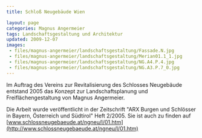 ```yaml
---
title: Schloß Neugebäude Wien

layout: page
categories: Magnus Angermeier
tags: Landschaftsgestaltung und Architektur
updated: 2009-12-07
images:
 - files/magnus-angermeier/landschaftsgestaltung/Fassade.N.jpg
 - files/magnus-angermeier/landschaftsgestaltung/Merian01.1_1.jpg
 - files/magnus-angermeier/landschaftsgestaltung/NG.A4.P.4.jpg
 - files/magnus-angermeier/landschaftsgestaltung/NG.A3.P.7_0.jpg
---
```


Im Auftrag des Vereins zur Revitalisierung des Schlosses Neugebäude entstand 2005 das Konzept zur Landschaftsplanung und Freiflächengestaltung von Magnus Angermeier.

Die Arbeit wurde veröffentlicht in der Zeitschrift "ARX Burgen und Schlösser in Bayern, Österreich und Südtirol" Heft 2/2005. Sie ist auch zu finden auf [www.schlossneugebaeude.at/ngneu/l/01.htm](http://www.schlossneugebaeude.at/ngneu/l/01.htm)
